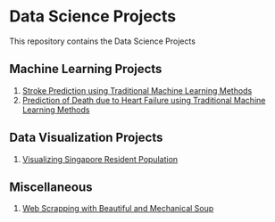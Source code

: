 # Data Science Projects

This repository contains the Data Science Projects

## Machine Learning Projects
1. [Stroke Prediction using Traditional Machine Learning Methods](https://github.com/tayyanjie/Data-Science-Projects/tree/main/Stroke%20Prediction)
2. [Prediction of Death due to Heart Failure using Traditional Machine Learning Methods](https://github.com/tayyanjie/Data-Science-Projects/tree/main/Heart%20Failure%20Prediction)

## Data Visualization Projects
1. [Visualizing Singapore Resident Population](https://github.com/tayyanjie/Data-Science-Projects/tree/main/Visualizing%20Singapore%20Resident%20Population)

## Miscellaneous
1. [Web Scrapping with Beautiful and Mechanical Soup](https://github.com/tayyanjie/Data-Science-Projects/blob/main/Miscellaneous%20Projects/Web%20Scraping%20with%20Beautiful%20and%20Mechanical%20Soup.ipynb)
